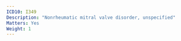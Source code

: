 ```yaml
---
ICD10: I349
Description: "Nonrheumatic mitral valve disorder, unspecified"
Matters: Yes
Weight: 1
---
```

